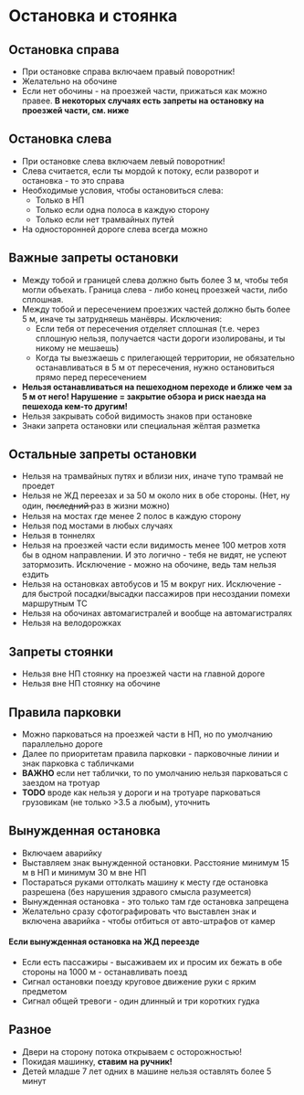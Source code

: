 # Остановка и стоянка

## Остановка справа
* При остановке справа включаем правый поворотник!
* Желательно на обочине
* Если нет обочины - на проезжей части, прижаться как можно правее. **В некоторых случаях есть запреты на остановку на проезжей части, см. ниже**


## Остановка слева
* При остановке слева включаем левый поворотник!
* Слева считается, если ты мордой к потоку, если разворот и остановка - то это справа
* Необходимые условия, чтобы остановиться слева:
    * Только в НП
    * Только если одна полоса в каждую сторону
    * Только если нет трамвайных путей
* На односторонней дороге слева всегда можно


## Важные запреты остановки
* Между тобой и границей слева должно быть более 3 м, чтобы тебя могли объехать. Граница слева - либо конец проезжей части, либо сплошная.
* Между тобой и пересечением проезжих частей должно быть более 5 м, иначе ты затрудняешь манёвры. Исключения:
    * Если тебя от пересечения отделяет сплошная (т.е. через сплошную нельзя, получается части дороги изолированы, и ты никому не мешаешь)
    * Когда ты выезжаешь с прилегающей территории, не обязательно останавливаться в 5 м от пересечения, нужно остановиться прямо перед пересечением
* **Нельзя останавливаться на пешеходном переходе и ближе чем за 5 м от него! Нарушение = закрытие обзора и риск наезда на пешехода кем-то другим!**
* Нельзя закрывать собой видимость знаков при остановке
* Знаки запрета остановки или специальная жёлтая разметка

## Остальные запреты остановки
* Нельзя на трамвайных путях и вблизи них, иначе тупо трамвай не проедет
* Нельзя не ЖД переезах и за 50 м около них в обе стороны. (Нет, ну один, п̶о̶с̶л̶е̶д̶н̶и̶й̶ раз в жизни можно)
* Нельзя на мостах где менее 2 полос в каждую сторону
* Нельзя под мостами в любых случаях
* Нельзя в тоннелях
* Нельзя на проезжей части если видимость менее 100 метров хотя бы в одном направлении. И это логично - тебя  не видят, не успеют затормозить. Исключение - можно на обочине, ведь там нельзя ездить
* Нельзя на остановках автобусов и 15 м вокруг них. Исключение - для быстрой посадки/высадки пассажиров при несоздании помехи маршрутным ТС
* Нельзя на обочинах автомагистралей и вообще на автомагистралях
* Нельзя на велодорожках

## Запреты стоянки
* Нельзя вне НП стоянку на проезжей части на главной дороге
* Нельзя вне НП стоянку на обочине

## Правила парковки
* Можно парковаться на проезжей части в НП, но по умолчанию параллельно дороге
* Далее по приоритетам правила парковки - парковочные линии и знак парковка с табличками
* **ВАЖНО** если нет таблички, то по умолчанию нельзя парковаться с заездом на тротуар
* **TODO** вроде как нельзя у дороги и на тротуаре парковаться грузовикам (не только >3.5 а любым), уточнить

## Вынужденная остановка
* Включаем аварийку
* Выставляем знак вынужденной остановки. Расстояние минимум 15 м в НП и минимум 30 м вне НП
* Постараться руками оттолкать машину к месту где остановка разрешена (без нарушения здравого смысла разумеется)
* Вынужденная остановка - это только там где остановка запрещена
* Желательно сразу сфотографировать что выставлен знак и включена аварийка - чтобы отбиться от авто-штрафов от камер

#### Если вынужденная остановка на ЖД переезде
* Если есть пассажиры - высаживаем их и просим их бежать в обе стороны на 1000 м - останавливать поезд
* Сигнал остановки поезду круговое движение руки с ярким предметом
* Сигнал общей тревоги - один длинный и три коротких гудка

## Разное
* Двери на сторону потока открываем с осторожностью!
* Покидая машинку, **ставим на ручник!**
* Детей младше 7 лет одних в машине нельзя оставлять более 5 минут